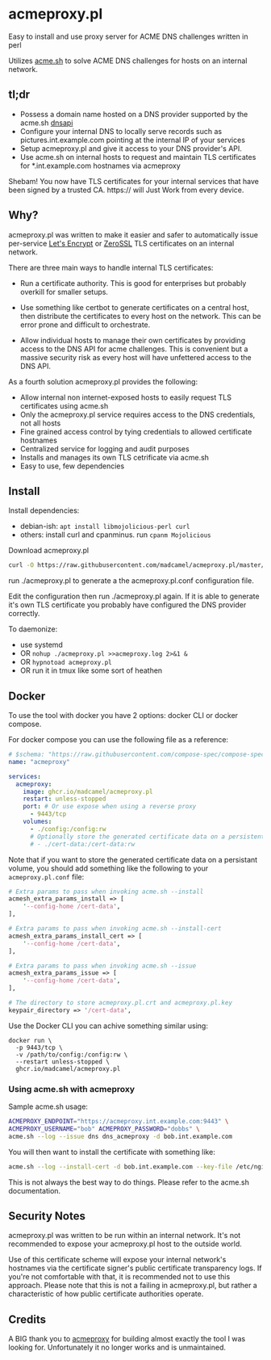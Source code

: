 # acmeproxy.pl
Easy to install and use proxy server for ACME DNS challenges written in perl

Utilizes [acme.sh](https://github.com/acmesh-official/acme.sh) to solve ACME DNS challenges for hosts on an internal network.

## tl;dr
- Possess a domain name hosted on a DNS provider supported by the acme.sh [dnsapi](https://github.com/acmesh-official/acme.sh/wiki/dnsapi)
- Configure your internal DNS to locally serve records such as pictures.int.example.com pointing at the internal IP of your services
- Setup acmeproxy.pl and give it access to your DNS provider's API.
- Use acme.sh on internal hosts to request and maintain TLS certificates for *.int.example.com hostnames via acmeproxy

Shebam! You now have TLS certificates for your internal services that have been signed by a trusted CA. https:// will Just Work from every device.

## Why?
acmeproxy.pl was written to make it easier and safer to automatically issue per-service [Let's Encrypt](https://letsencrypt.org) or [ZeroSSL](https://zerossl.com/) TLS certificates on an internal network.

There are three main ways to handle internal TLS certificates:
- Run a certificate authority. This is good for enterprises but probably overkill for smaller setups.

- Use something like certbot to generate certificates on a central host, then distribute the certificates to every host on the network. This can be error prone and difficult to orchestrate.

- Allow individual hosts to manage their own certificates by providing access to the DNS API for acme challenges. This is convenient but a massive security risk as every host will have unfettered access to the DNS API.


As a fourth solution acmeproxy.pl provides the following:
- Allow internal non internet-exposed hosts to easily request TLS certificates using acme.sh
- Only the acmeproxy.pl service requires access to the DNS credentials, not all hosts
- Fine grained access control by tying credentials to allowed certificate hostnames
- Centralized service for logging and audit purposes
- Installs and manages its own TLS cetrificate via acme.sh
- Easy to use, few dependencies

## Install
Install dependencies:
 - debian-ish: ```apt install libmojolicious-perl curl```
 - others: install curl and cpanminus. run ```cpanm Mojolicious```


Download acmeproxy.pl
```bash
curl -O https://raw.githubusercontent.com/madcamel/acmeproxy.pl/master/acmeproxy.pl; chmod +x acmeproxy.pl
```
run ./acmeproxy.pl to generate a the acmeproxy.pl.conf configuration file. 

Edit the configuration then run ./acmeproxy.pl again. If it is able to generate it's own TLS certificate you probably have configured the DNS provider correctly.

 To daemonize: 
 - use systemd
 - OR ```nohup ./acmeproxy.pl >>acmeproxy.log 2>&1 &```
 - OR ```hypnotoad acmeproxy.pl```
 - OR run it in tmux like some sort of heathen

## Docker

To use the tool with docker you have 2 options: docker CLI or docker compose.

For docker compose you can use the following file as a reference:
```yaml
# $schema: "https://raw.githubusercontent.com/compose-spec/compose-spec/master/schema/compose-spec.json"
name: "acmeproxy"

services:
  acmeproxy:
    image: ghcr.io/madcamel/acmeproxy.pl
    restart: unless-stopped
    port: # Or use expose when using a reverse proxy
      - 9443/tcp
    volumes:
      - ./config:/config:rw
      # Optionally store the generated certificate data on a persistent volume
      # - ./cert-data:/cert-data:rw
```

Note that if you want to store the generated certificate data on a persistant volume, you should add something like the following to your `acmeproxy.pl.conf` file:
```perl
# Extra params to pass when invoking acme.sh --install
acmesh_extra_params_install => [
    '--config-home /cert-data',
],

# Extra params to pass when invoking acme.sh --install-cert
acmesh_extra_params_install_cert => [
    '--config-home /cert-data',
],

# Extra params to pass when invoking acme.sh --issue
acmesh_extra_params_issue => [
    '--config-home /cert-data',
],

# The directory to store acmeproxy.pl.crt and acmeproxy.pl.key
keypair_directory => '/cert-data',
```

Use the Docker CLI you can achive something similar using:
```console
docker run \
  -p 9443/tcp \
  -v /path/to/config:/config:rw \
  --restart unless-stopped \
  ghcr.io/madcamel/acmeproxy.pl
```

### Using acme.sh with acmeproxy
Sample acme.sh usage:
```bash
ACMEPROXY_ENDPOINT="https://acmeproxy.int.example.com:9443" \
ACMEPROXY_USERNAME="bob" ACMEPROXY_PASSWORD="dobbs" \
acme.sh --log --issue dns dns_acmeproxy -d bob.int.example.com
```
You will then want to install the certificate with something like:
```bash
acme.sh --log --install-cert -d bob.int.example.com --key-file /etc/nginx/bob.key --fullchain-file /etc/nginx/bob.crt --reloadcmd "systemctl reload nginx.service"
```

This is not always the best way to do things. Please refer to the acme.sh documentation.

## Security Notes
acmeproxy.pl was written to be run within an internal network. It's not recommended to expose your acmeproxy.pl host to the outside world.

Use of this certificate scheme will expose your internal network's hostnames via the certificate signer's public certificate transparency logs. If you're not comfortable with that, it is recommended not to use this approach. Please note that this is not a failing in acmeproxy.pl, but rather a characteristic of how public certificate authorities operate.

## Credits
A BIG thank you to [acmeproxy](https://github.com/mdbraber/acmeproxy/) for building almost exactly the tool I was looking for. Unfortunately it no longer works and is unmaintained.


